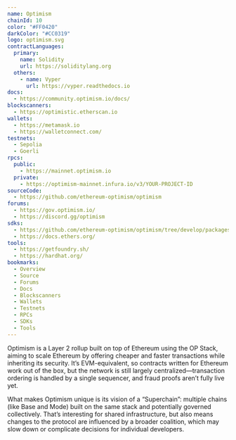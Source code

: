 ```yaml
---
name: Optimism
chainId: 10
color: "#FF0420"
darkColor: "#CC0319"
logo: optimism.svg
contractLanguages:
  primary:
    name: Solidity
    url: https://soliditylang.org
  others:
    - name: Vyper
      url: https://vyper.readthedocs.io
docs:
  - https://community.optimism.io/docs/
blockscanners:
  - https://optimistic.etherscan.io
wallets:
  - https://metamask.io
  - https://walletconnect.com/
testnets:
  - Sepolia
  - Goerli
rpcs:
  public:
    - https://mainnet.optimism.io
  private:
    - https://optimism-mainnet.infura.io/v3/YOUR-PROJECT-ID
sourceCode:
  - https://github.com/ethereum-optimism/optimism
forums:
  - https://gov.optimism.io/
  - https://discord.gg/optimism
sdks:
  - https://github.com/ethereum-optimism/optimism/tree/develop/packages/sdk
  - https://docs.ethers.org/
tools:
  - https://getfoundry.sh/
  - https://hardhat.org/
bookmarks:
  - Overview
  - Source
  - Forums
  - Docs
  - Blockscanners
  - Wallets
  - Testnets
  - RPCs
  - SDKs
  - Tools
---
```


Optimism is a Layer 2 rollup built on top of Ethereum using the OP Stack, aiming to scale Ethereum by offering cheaper and faster transactions while inheriting its security. It’s EVM-equivalent, so contracts written for Ethereum work out of the box, but the network is still largely centralized—transaction ordering is handled by a single sequencer, and fraud proofs aren’t fully live yet.

What makes Optimism unique is its vision of a “Superchain”: multiple chains (like Base and Mode) built on the same stack and potentially governed collectively. That’s interesting for shared infrastructure, but also means changes to the protocol are influenced by a broader coalition, which may slow down or complicate decisions for individual developers.
